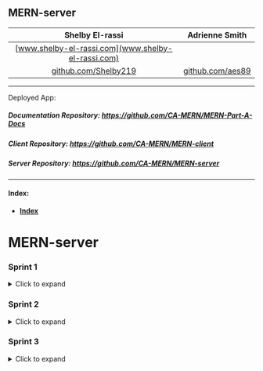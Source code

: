 ## MERN-server

|Shelby El-rassi|Adrienne Smith|
|:-------------:|:-------------:|
|[www.shelby-el-rassi.com](www.shelby-el-rassi.com)  |[]() |
|[github.com/Shelby219](https://github.com/Shelby219)  |[github.com/aes89](https://github.com/aes89) |

---

Deployed App:

##### Documentation Repository: https://github.com/CA-MERN/MERN-Part-A-Docs

##### Client Repository: https://github.com/CA-MERN/MERN-client

##### Server Repository: https://github.com/CA-MERN/MERN-server

---

#### Index:
- [**Index**](#Index) 

# MERN-server

### Sprint 1
<details>
<summary>Click to expand</summary>



</details>

### Sprint 2
<details>
<summary>Click to expand</summary>



</details>


### Sprint 3
<details>
<summary>Click to expand</summary>



</details>
